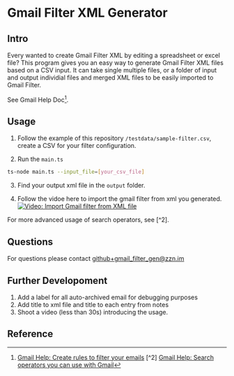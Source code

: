 # Gmail Filter XML Generator

## Intro

Every wanted to create Gmail Filter XML by editing a spreadsheet or excel file? 
This program gives you an easy way to generate Gmail Filter XML files based on a CSV input.
It can take single multiple files, or a folder of input and output individial files and 
merged XML files to be easily imported to Gmail Filter.

See Gmail Help Doc[^1].

## Usage
1. Follow the example of this repository `/testdata/sample-filter.csv`, 
create a CSV for your filter configuration.

2. Run the `main.ts`
```bash
ts-node main.ts --input_file=[your_csv_file]
```
3. Find your output xml file in the `output` folder.

4. Follow the vidoe here to import the gmail filter from xml you generated.
[![Video: Import Gmail filter from XML file](http://img.youtube.com/vi/bqtqKcJXYxQ/0.jpg)](https://youtu.be/bqtqKcJXYxQ?t=32s)

For more advanced usage of search operators, see [^2].

## Questions

For questions please contact github+gmail_filter_gen@zzn.im


## Further Developoment
1. Add a label for all auto-archived email for debugging purposes
2. Add title to xml file and title to each entry from notes
2. Shoot a video (less than 30s) introducing the usage.

## Reference
[^1]: [Gmail Help: Create rules to filter your emails](https://support.google.com/mail/answer/6579?hl=en)
[^2] [Gmail Help: Search operators you can use with Gmail](https://support.google.com/mail/answer/7190?hl=en)
